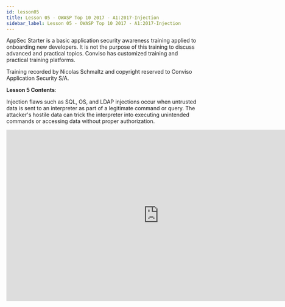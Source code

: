 ```yaml
---
id: lesson05
title: Lesson 05 - OWASP Top 10 2017 - A1:2017-Injection
sidebar_label: Lesson 05 - OWASP Top 10 2017 - A1:2017-Injection
---
```


AppSec Starter is a basic application security awareness training applied to onboarding new developers. It is not the purpose of this training to discuss advanced and practical topics. Conviso has customized training and practical training platforms.

Training recorded by Nicolas Schmaltz and copyright reserved to Conviso Application Security S/A.

**Lesson 5 Contents**:

Injection flaws such as SQL, OS, and LDAP injections occur when untrusted data is sent to an interpreter as part of a legitimate command or query. The attacker's hostile data can trick the interpreter into executing unintended commands or accessing data without proper authorization.

<div style={{textAlign: 'center'}}>

<iframe width="800" height="450" src="https://www.youtube.com/embed/uijotyGm8W4" title="YouTube video player" frameborder="0" allow="accelerometer; autoplay; clipboard-write; encrypted-media; gyroscope; picture-in-picture" allowfullscreen></iframe>

</div>